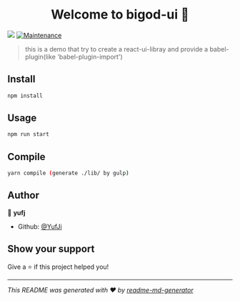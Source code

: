 <h1 align="center">Welcome to bigod-ui 👋</h1>
<p>
  <img src="https://img.shields.io/badge/version-0.0.7-blue.svg?cacheSeconds=2592000" />
  <a href="https://github.com/YufJi/react-ui-componet/graphs/commit-activity">
    <img alt="Maintenance" src="https://img.shields.io/badge/Maintained%3F-yes-green.svg" target="_blank" />
  </a>
</p>

> this is a demo that try to create a react-ui-libray and provide a babel-plugin(like 'babel-plugin-import')

## Install

```sh
npm install
```

## Usage

```sh
npm run start
```

## Compile

```sh
yarn compile (generate ./lib/ by gulp)
```

## Author

👤 **yufj**

* Github: [@YufJi](https://github.com/YufJi)

## Show your support

Give a ⭐️ if this project helped you!

***
_This README was generated with ❤️ by [readme-md-generator](https://github.com/kefranabg/readme-md-generator)_
